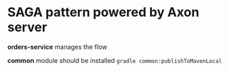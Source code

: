 # SAGA pattern powered by Axon server
**orders-service** manages the flow

**common** module should be installed 
`gradle common:publishToMavenLocal`
